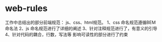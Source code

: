 # web-rules
工作中总结出的部分前端规范：
js、css、html规范。
1、css 命名规范遵循BEM 命名法
2、js 命名规范进行了详细的阐述
3、针对注释规范进行了，有意义的引导
4、针对代码的耦合，行数，写法等 影响可读性的部分进行了约束
